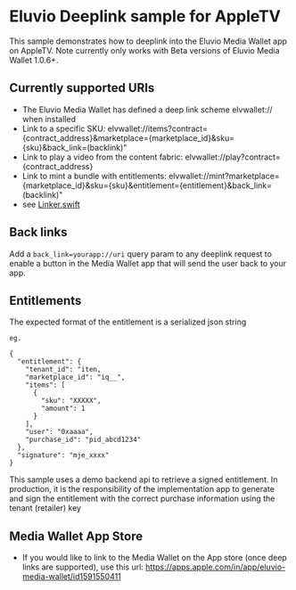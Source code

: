 # Eluvio Deeplink sample for AppleTV
This sample demonstrates how to deeplink into the Eluvio Media Wallet app on AppleTV. Note currently only works with Beta versions of Eluvio Media Wallet 1.0.6+.

## Currently supported URIs
* The Eluvio Media Wallet has defined a deep link scheme elvwallet:// when installed
* Link to a specific SKU: elvwallet://items?contract={contract_address}&marketplace={marketplace_id}&sku={sku}&back_link=\(backlink)"
* Link to play a video from the content fabric: elvwallet://play?contract={contract_address}
* Link to mint a bundle with entitlements: elvwallet://mint?marketplace={marketplace_id}&sku={sku}&entitlement={entitlement}&back_link=\(backlink)"
* see [Linker.swift](EluvioDeepLinkSample/EluvioDeepLinkSample/Linker.swift)

## Back links
Add a `back_link=yourapp://uri` query param to any deeplink request to enable a button in the Media Wallet app that will send the user back to your app.


## Entitlements
The expected format of the entitlement is a serialized json string
```
eg.

{
  "entitlement": {
    "tenant_id": "iten,
    "marketplace_id": "iq__",
    "items": [
      {
        "sku": "XXXXX",
        "amount": 1
      }
    ],
    "user": "0xaaaa",
    "purchase_id": "pid_abcd1234"
  },
  "signature": "mje_xxxx"
}
```
This sample uses a demo backend api to retrieve a signed entitlement. In production, it is the responsibility of the implementation app to generate and sign the entitlement with the correct purchase information using the tenant (retailer) key


## Media Wallet App Store
* If you would like to link to the Media Wallet on the App store (once deep links are supported), use this url: https://apps.apple.com/in/app/eluvio-media-wallet/id1591550411


